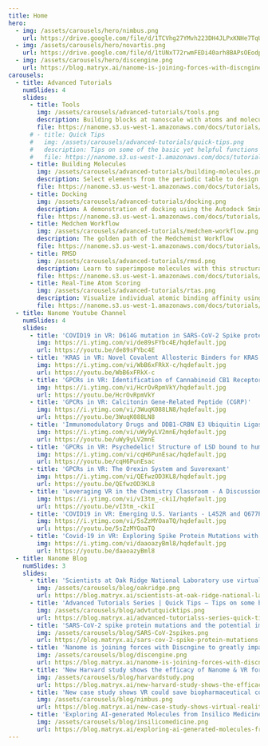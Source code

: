 ```yaml
---
title: Home
hero:
  - img: /assets/carousels/hero/nimbus.png
    url: https://drive.google.com/file/d/1TCVhg27YMvh223DH4JLPxKNHe7TqUiaf/view
  - img: /assets/carousels/hero/novartis.png
    url: https://drive.google.com/file/d/1tUNxT72rwmFEDi40arh8BAPsOEodpBw6/view
  - img: /assets/carousels/hero/discengine.png
    url: https://blog.matryx.ai/nanome-is-joining-forces-with-discngine-to-greatly-impact-the-sbdd-experience-1af0b83b3057
carousels:
  - title: Advanced Tutorials
    numSlides: 4
    slides:
      - title: Tools
        img: /assets/carousels/advanced-tutorials/tools.png
        description: Building blocks at nanoscale with atoms and molecules
        file: https://nanome.s3.us-west-1.amazonaws.com/docs/tutorials/<version>/tools.nanosr
      # - title: Quick Tips
      #   img: /assets/carousels/advanced-tutorials/quick-tips.png
      #   description: Tips on some of the basic yet helpful functions of Nanome
      #   file: https://nanome.s3.us-west-1.amazonaws.com/docs/tutorials/<version>/quick-tips.nanosr
      - title: Building Molecules
        img: /assets/carousels/advanced-tutorials/building-molecules.png
        description: Select elements from the periodic table to design small molecules
        file: https://nanome.s3.us-west-1.amazonaws.com/docs/tutorials/<version>/building-molecules.nanosr
      - title: Docking
        img: /assets/carousels/advanced-tutorials/docking.png
        description: A demonstration of docking using the Autodock Smina Plugin
        file: https://nanome.s3.us-west-1.amazonaws.com/docs/tutorials/<version>/docking.nanosr
      - title: Medchem Workflow
        img: /assets/carousels/advanced-tutorials/medchem-workflow.png
        description: The golden path of the Medchemist Workflow
        file: https://nanome.s3.us-west-1.amazonaws.com/docs/tutorials/<version>/medchem-workflow.nanosr
      - title: RMSD
        img: /assets/carousels/advanced-tutorials/rmsd.png
        description: Learn to superimpose molecules with this structural alignment plugin
        file: https://nanome.s3.us-west-1.amazonaws.com/docs/tutorials/<version>/rmsd.nanosr
      - title: Real-Time Atom Scoring
        img: /assets/carousels/advanced-tutorials/rtas.png
        description: Visualize individual atomic binding affinity using our plugin leveraging DSX
        file: https://nanome.s3.us-west-1.amazonaws.com/docs/tutorials/<version>/rtas.nanosr
  - title: Nanome Youtube Channel
    numSlides: 4
    slides:
      - title: 'COVID19 in VR: D614G mutation in SARS-CoV-2 Spike protein'
        img: https://i.ytimg.com/vi/de89sFYbc4E/hqdefault.jpg
        url: https://youtu.be/de89sFYbc4E
      - title: 'KRAS in VR: Novel Covalent Allosteric Binders for KRAS G12C3'
        img: https://i.ytimg.com/vi/WbB6xFRkX-c/hqdefault.jpg
        url: https://youtu.be/WbB6xFRkX-c
      - title: 'GPCRs in VR: Identification of Cannabinoid CB1 Receptor Allosteric Sites to Treat Epilepsy'
        img: https://i.ytimg.com/vi/HcrOvRpmVkY/hqdefault.jpg
        url: https://youtu.be/HcrOvRpmVkY
      - title: 'GPCRs in VR: Calcitonin Gene-Related Peptide (CGRP)'
        img: https://i.ytimg.com/vi/3WuqK088LN8/hqdefault.jpg
        url: https://youtu.be/3WuqK088LN8
      - title: 'Immunomodulatory Drugs and DDB1-CRBN E3 Ubiquitin Ligase in virtual reality'
        img: https://i.ytimg.com/vi/uWy9yLV2mnE/hqdefault.jpg
        url: https://youtu.be/uWy9yLV2mnE
      - title: 'GPCRs in VR: Psychedelic! Structure of LSD bound to human serotonin receptor'
        img: https://i.ytimg.com/vi/cqH6PunEsac/hqdefault.jpg
        url: https://youtu.be/cqH6PunEsac
      - title: 'GPCRs in VR: The Orexin System and Suvorexant'
        img: https://i.ytimg.com/vi/QEfwzOD3KL8/hqdefault.jpg
        url: https://youtu.be/QEfwzOD3KL8
      - title: 'Leveraging VR in the Chemistry Classroom - A Discussion with Chemistry Educators'
        img: https://i.ytimg.com/vi/vI3tm_-ckiI/hqdefault.jpg
        url: https://youtu.be/vI3tm_-ckiI
      - title: 'COVID19 in VR: Emerging U.S. Variants - L452R and Q677P/H'
        img: https://i.ytimg.com/vi/5sZzMYOaaTQ/hqdefault.jpg
        url: https://youtu.be/5sZzMYOaaTQ
      - title: 'Covid-19 in VR: Exploring Spike Protein Mutations with Dr. Kuiper from CSIRO Data61'
        img: https://i.ytimg.com/vi/daaoazyBml8/hqdefault.jpg
        url: https://youtu.be/daaoazyBml8
  - title: Nanome Blog
    numSlides: 3
    slides:
      - title: 'Scientists at Oak Ridge National Laboratory use virtual reality to study the structure and function of the COVID-19 viral main protease and to design drug candidates'
        img: /assets/carousels/blog/oakridge.png
        url: https://blog.matryx.ai/scientists-at-oak-ridge-national-laboratory-use-virtual-reality-to-study-the-structure-and-function-ad5e8b6ff5a2
      - title: 'Advanced Tutorials Series | Quick Tips — Tips on some basic yet helpful functions of Nanome'
        img: /assets/carousels/blog/advtutquicktips.png
        url: https://blog.matryx.ai/advanced-tutorialss-series-quick-tips-tips-on-some-basic-yet-helpful-functions-of-nanome-3db720aea437
      - title: 'SARS-CoV-2 spike protein mutations and the potential implications for antibody therapy and vaccine effectiveness'
        img: /assets/carousels/blog/SARS-CoV-2spikes.png
        url: https://blog.matryx.ai/sars-cov-2-spike-protein-mutations-and-the-potential-implications-for-antibody-therapy-and-vaccine-2a4f8b6057b4
      - title: 'Nanome is joining forces with Discngine to greatly impact the SBDD experience'
        img: /assets/carousels/blog/discengine.png
        url: https://blog.matryx.ai/nanome-is-joining-forces-with-discngine-to-greatly-impact-the-sbdd-experience-1af0b83b3057
      - title: 'New Harvard study shows the efficacy of Nanome & VR for Chemistry Education'
        img: /assets/carousels/blog/harvardstudy.png
        url: https://blog.matryx.ai/new-harvard-study-shows-the-efficacy-of-nanome-vr-for-chemistry-education-cb45da304ea2
      - title: 'New case study shows VR could save biopharmaceutical companies tens of thousands per year'
        img: /assets/carousels/blog/nimbus.png
        url: https://blog.matryx.ai/new-case-study-shows-virtual-reality-tools-could-save-biopharmaceutical-companies-tens-of-8421699bd8f7
      - title: 'Exploring AI-generated Molecules from Insilico Medicine for SARS-CoV-2 in Virtual Reality'
        img: /assets/carousels/blog/insilicomedicine.png
        url: https://blog.matryx.ai/exploring-ai-generated-molecules-from-insilico-medicine-for-sars-cov-2-in-virtual-reality-49d4c854fd54
---
```


<LandingPage :data="$frontmatter" />
